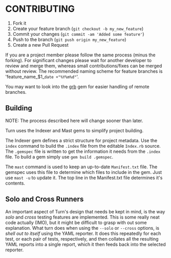 # CONTRIBUTING

1. Fork it
2. Create your feature branch (`git checkout -b my_new_feature`)
3. Commit your changes (`git commit -am 'Added some feature'`)
4. Push to the branch (`git push origin my_new_feature`)
5. Create a new Pull Request

If you are a project member please follow the same process (minus the forking). For significant changes please wait for another developer to review and merge them, whereas small contributions/fixes can be merged without review. The recommended naming scheme for feature branches is 'feature\_name\_$1\_`date +"%Y%m%d"`'.

You may want to look into the [grb](http://github.com/jinzhu/grb) gem for easier handling of remote branches.


## Building

NOTE: The process described here will change sooner than later.

Turn uses the Indexer and Mast gems to simplify project building.

The Indexer gem defines a strict structure for project metadata. Use the `index`
command to build the `.index` file from the editable `Index.rb` source.
The `.gemspec` file is written to get the information it needs from the `.index`
file. To build a gem simply use `gem build .gemspec`.

The `mast` command is used to keep an up-to-date `Manifest.txt` file. The gemspec
uses this file to determine which files to include in the gem. Just use
`mast -u` to update it. The top line in the Manifest.txt file determines it's
contents.


## Solo and Cross Runners

An important aspect of Turn's design that needs be kept in mind, is the way
_solo_ and _cross_ testing features are implemented. This is some really
neat code actually (IMO), but it might be difficult to grasp with out some
explanation. What turn does when using the `--solo` or `--cross` options,
is <i>shell out to itself</i> using the YAML reporter. It does this repeatedly
for each test, or each pair of tests, respectively, and then collates all the
resulting YAML reports into a single report, which it then feeds back into the
selected reporter.
